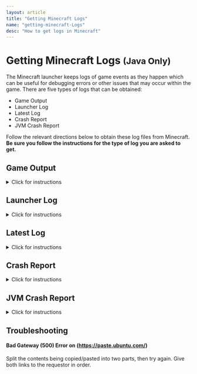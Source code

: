 ```yaml
---
layout: article
title: "Getting Minecraft Logs"
name: "getting-minecraft-Logs"
desc: "How to get logs in Minecraft"
---
```


# Getting Minecraft Logs <small>(Java Only)</small>

The Minecraft launcher keeps logs of game events as they happen which can be useful for debugging errors or other issues that may occur within the game. There are five types of logs that can be obtained:

* Game Output
* Launcher Log
* Latest Log
* Crash Report
* JVM Crash Report

Follow the relevant directions below to obtain these log files from Minecraft. **Be sure you follow the instructions for the type of log you are asked to get.**

## Game Output
<details>
    <summary>Click for instructions</summary>

{{"
#### Step 1

Open the Minecraft launcher if it's not already open and click on **Settings**.
![](/static/images/help/guides/getting-minecraft-logs/game-log-step1.png)

#### Step 2

Turn on the options **Keep the launcher open while the game is running** and **Open output log when the game starts** by clicking on the grey check boxes. The check boxes should now be green.
![](/static/images/help/guides/getting-minecraft-logs/game-log-step2.png)

#### Step 3

Click on the Java Edition tab on the left side of the Launcher and start the game now by clicking on **PLAY**.
![](/static/images/help/guides/getting-minecraft-logs/game-log-step3.png)

#### Step 4

The Game Output window should appear. For now let it run in the background.
![](/static/images/help/guides/getting-minecraft-logs/game-log-step4.png)

#### Step 5

As soon as your issue has occurred, go back to the Game Output window and select the entire log by pressing **Ctrl-A** (Windows / Linux) / **Cmd-A** (Mac). All of the text in the window should be highlighted blue. Afterwards press **Ctrl-C** (Windows / Linux) / **Cmd-C** (Mac) to copy the text into the clipboard.
![](/static/images/help/guides/getting-minecraft-logs/game-log-step5.png)

#### Step 6

Open Ubuntu Pastebin: (https://paste.ubuntu.com).

In the _'Content'_ box, paste the text you copied from the Game Output window by pressing **Ctrl-V** (Windows / Linux) / **Cmd-V** (Mac), or by right-clicking on the white text area (indicated by the large red box in the image below), and clicking Paste. Write your Discord username into the _'Poster'_ field (small red box in the image below).
![](/static/images/help/guides/getting-minecraft-logs/game-log-step6.png)

#### Step 7

Press the **Paste!** button at the bottom of the page and it will redirect you to the next page. Look for the URL (ex. https://paste.ubuntu.com/p/AbcDefg1h3) in the address bar.
![](/static/images/help/guides/getting-minecraft-logs/game-log-step7.png)

#### Step 8

Copy the URL as seen in the image below and give it to whoever requested it. Then wait for further instructions.
![](/static/images/help/guides/getting-minecraft-logs/game-log-step8.png)
" | markdownify }}
</details>

## Launcher Log
<details>
    <summary>Click for instructions</summary>

{{ "
#### Step 1

Start Minecraft and run it to the point where the crash/error occurs. Then close Minecraft and keep it closed.
![](/static/images/help/guides/getting-minecraft-logs/mojang-loading.png)

#### Step 2

[Open the .minecraft folder.](/help/finding-minecraft-data-folder/)
![](/static/images/help/guides/getting-minecraft-logs/minecraft-folder-launcher_log.png)

#### Step 3

Look for a file called *launcher_log* or *launcher_log.txt* and double-click it to open it in Notepad.
![](/static/images/help/guides/getting-minecraft-logs/launcher_log.png)

#### Step 4

Select the entire contents (**Ctrl-A** or **Cmd-A**) of the file and copy it (**Ctrl-C** or **Cmd-C**).
![](/static/images/help/guides/getting-minecraft-logs/launcher_log-selectall.png)

#### Step 5

Open (https://paste.ubuntu.com) in your web browser and paste (**Ctrl-V** or **Cmd-V**) the contents into the _'Contents'_ field. Put your Discord username into the _'Poster'_ field. Then click **Paste!**
![](/static/images/help/guides/getting-minecraft-logs/ubuntu-launcher_log.png)

#### Step 6

On the next page, copy the URL from the address bar and give it to whoever requested the log. Wait for further instructions.
![](/static/images/help/guides/getting-minecraft-logs/ubuntu-launcher_log-url.png)
" | markdownify }}
</details>

## Latest Log
<details>
    <summary>Click for instructions</summary>

{{ "
#### Step 1

Start Minecraft and run it to the point where the crash/error occurs. Then close Minecraft and keep it closed.
![](/static/images/help/guides/getting-minecraft-logs/minecraft-failure.png)

#### Step 2

Open the logs folder inside the [.minecraft folder](/help/finding-minecraft-data-folder/).
![](/static/images/help/guides/getting-minecraft-logs/minecraft-folder-logs.png)

#### Step 3

In the Logs folder, scroll down and open a file called *latest* or *latest.log*. Double click the file to open it in Notepad.
![](/static/images/help/guides/getting-minecraft-logs/logs-folder-latest-log.png)

#### Step 4

Select the entire contents (**Ctrl-A** or **Cmd-A**) of the file and copy it (**Ctrl-C** or **Cmd-C**).
![](/static/images/help/guides/getting-minecraft-logs/latest-log-selectall.png)

#### Step 5

Open (https://paste.ubuntu.com) and paste (**Ctrl-V** or **Cmd-V**) the contents into the **'Contents'** field. Put your Discord username into the **'Poster'** field.
![](/static/images/help/guides/getting-minecraft-logs/ubuntu-latest-log.png)

#### Step 6

Click **Paste!**. On the next page, copy the URL from the address bar and give it to whoever requested the log. Wait for further instructions.
![](/static/images/help/guides/getting-minecraft-logs/ubuntu-latest-log-url.png)
" | markdownify }}
</details>

## Crash Report
<details>
    <summary>Click for instructions</summary>

<br><br>

{{ "
A crash report is generated when some form of error is thrown within minecraft or java, and Minecraft is not able to recovery or exit safely. When Minecraft crashes, an error message like the one below is usually shown.
![](/static/images/help/guides/getting-minecraft-logs/minecraft-crash.png)

#### Step 1

Open the crash-reports folder inside the [.minecraft folder](/help/finding-minecraft-data-folder/).
![](/static/images/help/guides/getting-minecraft-logs/minecraft-folder-crash-reports.png)

#### Step 2

Find the latest crash report using the year, month, and day using the indicators in the image below.
![](/static/images/help/guides/getting-minecraft-logs/crash-reports-folder.png)

#### Step 3

Select the entire contents (**Ctrl-A** or **Cmd-A**) of the file and copy it (**Ctrl-C** or **Cmd-C**).
![](/static/images/help/guides/getting-minecraft-logs/crash-report-selectall.png)

#### Step 4

Open (https://paste.ubuntu.com) and paste (**Ctrl-V** or **Cmd-V**) the contents into the **'Contents'** field. Put your Discord username into the **'Poster'** field.
![](/static/images/help/guides/getting-minecraft-logs/ubuntu-crash-report.png)

#### Step 5

Click **Paste!**. On the next page, copy the URL from the address bar and give it to whoever requested the log. Wait for further instructions.
![](/static/images/help/guides/getting-minecraft-logs/ubuntu-crash-report-url.png)
" | markdownify }}
</details>

## JVM Crash Report
<details>
    <summary>Click for instructions</summary>

{{ "
#### Step 1

[Open the .minecraft folder.](/help/finding-minecraft-data-folder/)
![](/static/images/help/guides/getting-minecraft-logs/minecraft-folder-hs_err.png)

#### Step 2

Look for a file beginning with *hs_err_pid*. There could be multiple such files, so we need to idenitfy which one to get:
* If there is only one such file, continue with Step 3 using that file.
* If whoever requested this report told you what the file name is, use that one, and continue with Step 3 using that file.
* Otherwise, open *launcher_log* or *launcher_log.txt*. Go to the end of the file, and scroll up through the file until you see the following section in the image below. The file name is outlined by the red box. Locate the file with that name and continue with Step 3.
![](/static/images/help/guides/getting-minecraft-logs/launcher_log-hs_err.png)

#### Step 3

Double-click to open the file identified in Step 2 in Notepad. Select the entire contents (**Ctrl-A** or **Cmd-A**) of the file and copy it (**Ctrl-C** or **Cmd-C**).
![](/static/images/help/guides/getting-minecraft-logs/hs_err-selectall.png) 

#### Step 4

Open (https://paste.ubuntu.com) and paste (**Ctrl-V** or **Cmd-V**) the contents into the **'Contents'** field. Put your Discord username into the **'Poster'** field.
![](/static/images/help/guides/getting-minecraft-logs/ubuntu-hs_err.png)

#### Step 5

Click **Paste!**. On the next page, copy the URL from the address bar and give it to whoever requested the log. Wait for further instructions.
![](/static/images/help/guides/getting-minecraft-logs/ubuntu-hs_err-url.png)
" | markdownify }}
</details>

## Troubleshooting

#### Bad Gateway (500) Error on (https://paste.ubuntu.com/)

Split the contents being copied/pasted into two parts, then try again. Give both links to the requestor in order.